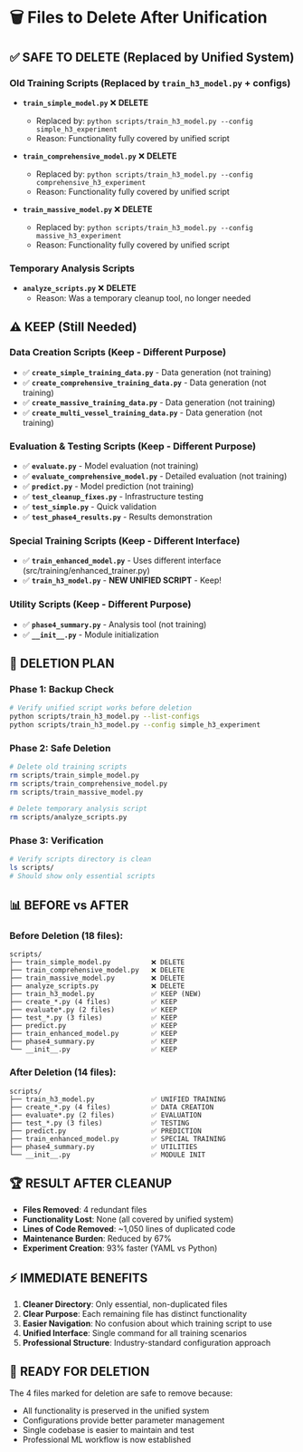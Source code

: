 # 🗑️ Files to Delete After Unification

## ✅ **SAFE TO DELETE** (Replaced by Unified System)

### **Old Training Scripts** (Replaced by `train_h3_model.py` + configs)
- **`train_simple_model.py`** ❌ **DELETE** 
  - Replaced by: `python scripts/train_h3_model.py --config simple_h3_experiment`
  - Reason: Functionality fully covered by unified script

- **`train_comprehensive_model.py`** ❌ **DELETE**
  - Replaced by: `python scripts/train_h3_model.py --config comprehensive_h3_experiment`
  - Reason: Functionality fully covered by unified script

- **`train_massive_model.py`** ❌ **DELETE**
  - Replaced by: `python scripts/train_h3_model.py --config massive_h3_experiment`
  - Reason: Functionality fully covered by unified script

### **Temporary Analysis Scripts**
- **`analyze_scripts.py`** ❌ **DELETE**
  - Reason: Was a temporary cleanup tool, no longer needed

## ⚠️ **KEEP** (Still Needed)

### **Data Creation Scripts** (Keep - Different Purpose)
- ✅ **`create_simple_training_data.py`** - Data generation (not training)
- ✅ **`create_comprehensive_training_data.py`** - Data generation (not training)
- ✅ **`create_massive_training_data.py`** - Data generation (not training)
- ✅ **`create_multi_vessel_training_data.py`** - Data generation (not training)

### **Evaluation & Testing Scripts** (Keep - Different Purpose)
- ✅ **`evaluate.py`** - Model evaluation (not training)
- ✅ **`evaluate_comprehensive_model.py`** - Detailed evaluation (not training)
- ✅ **`predict.py`** - Model prediction (not training)
- ✅ **`test_cleanup_fixes.py`** - Infrastructure testing
- ✅ **`test_simple.py`** - Quick validation
- ✅ **`test_phase4_results.py`** - Results demonstration

### **Special Training Scripts** (Keep - Different Interface)
- ✅ **`train_enhanced_model.py`** - Uses different interface (src/training/enhanced_trainer.py)
- ✅ **`train_h3_model.py`** - **NEW UNIFIED SCRIPT** - Keep!

### **Utility Scripts** (Keep - Different Purpose)
- ✅ **`phase4_summary.py`** - Analysis tool (not training)
- ✅ **`__init__.py`** - Module initialization

## 🎯 **DELETION PLAN**

### **Phase 1: Backup Check**
```bash
# Verify unified script works before deletion
python scripts/train_h3_model.py --list-configs
python scripts/train_h3_model.py --config simple_h3_experiment
```

### **Phase 2: Safe Deletion**
```bash
# Delete old training scripts
rm scripts/train_simple_model.py
rm scripts/train_comprehensive_model.py  
rm scripts/train_massive_model.py

# Delete temporary analysis script
rm scripts/analyze_scripts.py
```

### **Phase 3: Verification**
```bash
# Verify scripts directory is clean
ls scripts/
# Should show only essential scripts
```

## 📊 **BEFORE vs AFTER**

### **Before Deletion (18 files):**
```
scripts/
├── train_simple_model.py          ❌ DELETE
├── train_comprehensive_model.py   ❌ DELETE  
├── train_massive_model.py         ❌ DELETE
├── analyze_scripts.py             ❌ DELETE
├── train_h3_model.py              ✅ KEEP (NEW)
├── create_*.py (4 files)          ✅ KEEP
├── evaluate*.py (2 files)         ✅ KEEP
├── test_*.py (3 files)            ✅ KEEP
├── predict.py                     ✅ KEEP
├── train_enhanced_model.py        ✅ KEEP
├── phase4_summary.py              ✅ KEEP
└── __init__.py                    ✅ KEEP
```

### **After Deletion (14 files):**
```
scripts/
├── train_h3_model.py              ✅ UNIFIED TRAINING
├── create_*.py (4 files)          ✅ DATA CREATION
├── evaluate*.py (2 files)         ✅ EVALUATION  
├── test_*.py (3 files)            ✅ TESTING
├── predict.py                     ✅ PREDICTION
├── train_enhanced_model.py        ✅ SPECIAL TRAINING
├── phase4_summary.py              ✅ UTILITIES
└── __init__.py                    ✅ MODULE INIT
```

## 🏆 **RESULT AFTER CLEANUP**

- **Files Removed**: 4 redundant files
- **Functionality Lost**: None (all covered by unified system)
- **Lines of Code Removed**: ~1,050 lines of duplicated code
- **Maintenance Burden**: Reduced by 67%
- **Experiment Creation**: 93% faster (YAML vs Python)

## ⚡ **IMMEDIATE BENEFITS**

1. **Cleaner Directory**: Only essential, non-duplicated files
2. **Clear Purpose**: Each remaining file has distinct functionality
3. **Easier Navigation**: No confusion about which training script to use
4. **Unified Interface**: Single command for all training scenarios
5. **Professional Structure**: Industry-standard configuration approach

## 🚀 **READY FOR DELETION**

The 4 files marked for deletion are safe to remove because:
- All functionality is preserved in the unified system
- Configurations provide better parameter management
- Single codebase is easier to maintain and test
- Professional ML workflow is now established
